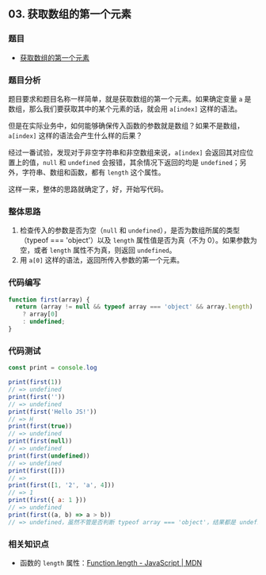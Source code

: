 ## 03. 获取数组的第一个元素

### 题目

- [获取数组的第一个元素](https://mp.weixin.qq.com/s/yQTtvI56cQXy6NBxpTEfkA)

### 题目分析

题目要求和题目名称一样简单，就是获取数组的第一个元素。如果确定变量 `a` 是数组，那么我们要获取其中的某个元素的话，就会用 `a[index]` 这样的语法。

但是在实际业务中，如何能够确保传入函数的参数就是数组？如果不是数组，`a[index]` 这样的语法会产生什么样的后果？

经过一番试验，发现对于非空字符串和非空数组来说，`a[index]` 会返回其对应位置上的值，`null` 和 `undefined` 会报错，其余情况下返回的均是 `undefined`；另外，字符串、数组和函数，都有 `length` 这个属性。

这样一来，整体的思路就确定了，好，开始写代码。

### 整体思路

1. 检查传入的参数是否为空（`null` 和 `undefined`），是否为数组所属的类型（typeof === 'object'）以及 `length` 属性值是否为真（不为 0）。如果参数为空，或者 `length` 属性不为真，则返回 `undefined`。
2. 用 `a[0]` 这样的语法，返回所传入参数的第一个元素。

### 代码编写

```javascript
function first(array) {
  return (array != null && typeof array === 'object' && array.length)
    ? array[0]
    : undefined;
}
```

### 代码测试

```javascript
const print = console.log

print(first(1))
// => undefined
print(first(''))
// => undefined
print(first('Hello JS!'))
// => H
print(first(true))
// => undefined
print(first(null))
// => undefined
print(first(undefined))
// => undefined
print(first([]))
// => 
print(first([1, '2', 'a', 4]))
// => 1
print(first({ a: 1 }))
// => undefined
print(first((a, b) => a > b))
// => undefined，虽然不管是否判断 typeof array === 'object'，结果都是 undefined，但是意义是不一样的
```

### 相关知识点

- 函数的 `length` 属性：[Function.length - JavaScript | MDN](https://developer.mozilla.org/en-US/docs/Web/JavaScript/Reference/Global_Objects/Function/length)
